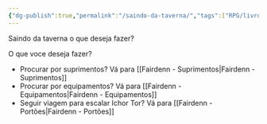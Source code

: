 ```yaml
---
{"dg-publish":true,"permalink":"/saindo-da-taverna/","tags":["RPG/livro-jogo/Aasthar/story-points"],"created":"2024-12-29T11:25:34.304-05:00","updated":"2025-01-08T16:14:25.689-05:00"}
---
```



Saindo da taverna o que deseja fazer?

O que voce deseja fazer?

- Procurar por suprimentos? Vá para [[Fairdenn - Suprimentos\|Fairdenn - Suprimentos]]
- Procurar por equipamentos? Vá para [[Fairdenn - Equipamentos\|Fairdenn - Equipamentos]]
- Seguir viagem para escalar Ichor Tor? Vá para [[Fairdenn - Portões\|Fairdenn - Portões]]
